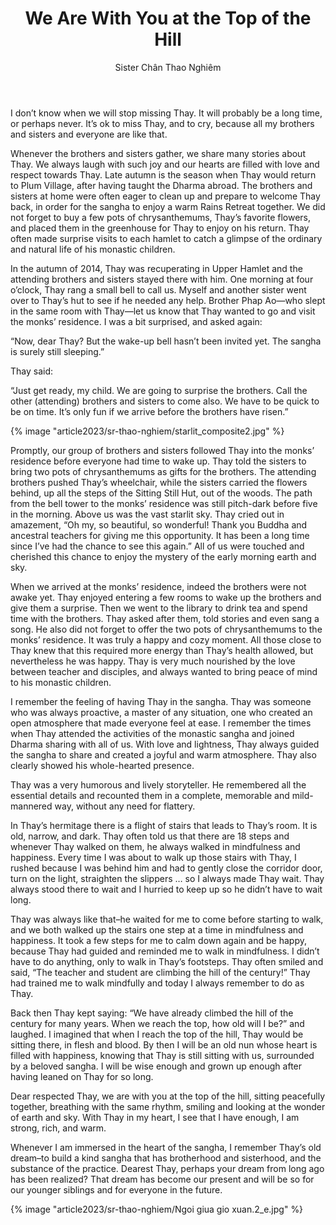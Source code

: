 ﻿---
title: We Are With You at the Top of the Hill
author: Sister Chân Thao Nghiêm
---

I don’t know when we will stop missing Thay. It will probably be a long time, or perhaps never. It’s ok to miss Thay, and to cry, because all my brothers and sisters and everyone are like that.

Whenever the brothers and sisters gather, we share many stories about Thay. We always laugh with such joy and our hearts are filled with love and respect towards Thay. Late autumn is the season when Thay would return to Plum Village, after having taught the Dharma abroad. The brothers and sisters at home were often eager to clean up and prepare to welcome Thay back, in order for the sangha to enjoy a warm Rains Retreat together. We did not forget to buy a few pots of chrysanthemums, Thay’s favorite flowers, and placed them in the greenhouse for Thay to enjoy on his return. Thay often made surprise visits to each hamlet to catch a glimpse of the ordinary and natural life of his monastic children.

In the autumn of 2014, Thay was recuperating in Upper Hamlet and the attending brothers and sisters stayed there with him. One morning at four o’clock, Thay rang a small bell to call us. Myself and another sister went over to Thay’s hut to see if he needed any help. Brother Phap Ao—who slept in the same room with Thay—let us know that Thay wanted to go and visit the monks’ residence. I was a bit surprised, and asked again:

“Now, dear Thay? But the wake-up bell hasn’t been invited yet. The sangha is surely still sleeping.”

<p class="noIndent">Thay said:</p>

“Just get ready, my child. We are going to surprise the brothers. Call the other (attending) brothers and sisters to come also. We have to be quick to be on time. It’s only fun if we arrive before the brothers have risen.”

{% image "article2023/sr-thao-nghiem/starlit_composite2.jpg" %}
<!-- {% image "article2023/sr-thao-nghiem/image1.jpg" %} -->

Promptly, our group of brothers and sisters followed Thay into the monks’ residence before everyone had time to wake up. Thay told the sisters to bring two pots of chrysanthemums as gifts for the brothers. The attending brothers pushed Thay’s wheelchair, while the sisters carried the flowers behind, up all the steps of the Sitting Still Hut, out of the woods. The path from the bell tower to the monks’ residence was still pitch-dark before five in the morning. Above us was the vast starlit sky. Thay cried out in amazement, “Oh my, so beautiful, so wonderful! Thank you Buddha and ancestral teachers for giving me this opportunity. It has been a long time since I’ve had the chance to see this again.” All of us were touched and cherished this chance to enjoy the mystery of the early morning earth and sky. 

When we arrived at the monks’ residence, indeed the brothers were not awake yet. Thay enjoyed entering a few rooms to wake up the brothers and give them a surprise. Then we went to the library to drink tea and spend time with the brothers. Thay asked after them, told stories and even sang a song. He also did not forget to offer the two pots of chrysanthemums to the monks’ residence. It was truly a happy and cozy moment. All those close to Thay knew that this required more energy than Thay’s health allowed, but nevertheless he was happy. Thay is very much nourished by the love between teacher and disciples, and always wanted to bring peace of mind to his monastic children.

I remember the feeling of having Thay in the sangha. Thay was someone who was always proactive, a master of any situation, one who created an open atmosphere that made everyone feel at ease. I remember the times when Thay attended the activities of the monastic sangha and joined Dharma sharing with all of us. With love and lightness, Thay always guided the sangha to share and created a joyful and warm atmosphere. Thay also clearly showed his whole-hearted presence. 

Thay was a very humorous and lively storyteller. He remembered all the essential details and recounted them in a complete, memorable and mild-mannered way, without any need for flattery.

In Thay’s hermitage there is a flight of stairs that leads to Thay’s room. It is old, narrow, and dark. Thay often told us that there are 18 steps and whenever Thay walked on them, he always walked in mindfulness and happiness. Every time I was about to walk up those stairs with Thay, I rushed because I was behind him and had to gently close the corridor door, turn on the light, straighten the slippers … so I always made Thay wait. Thay always stood there to wait and I hurried to keep up so he didn’t have to wait long. 

Thay was always like that–he waited for me to come before starting to walk, and we both walked up the stairs one step at a time in mindfulness and happiness. It took a few steps for me to calm down again and be happy, because Thay had guided and reminded me to walk in mindfulness. I didn’t have to do anything, only to walk in Thay’s footsteps. Thay often smiled and said, “The teacher and student are climbing the hill of the century!” Thay had trained me to walk mindfully and today I always remember to do as Thay. 

Back then Thay kept saying: “We have already climbed the hill of the century for many years. When we reach the top, how old will I be?” and laughed. I imagined that when I reach the top of the hill, Thay would be sitting there, in flesh and blood. By then I will be an old nun whose heart is filled with happiness, knowing that Thay is still sitting with us, surrounded by a beloved sangha. I will be wise enough and grown up enough after having leaned on Thay for so long.

Dear respected Thay, we are with you at the top of the hill, sitting peacefully together, breathing with the same rhythm, smiling and looking at the wonder of earth and sky. With Thay in my heart, I see that I have enough, I am strong, rich, and warm.

<!-- {% image "article2023/sr-thao-nghiem/DSC_5381_e2.jpg" %} -->

Whenever I am immersed in the heart of the sangha, I remember Thay’s old dream–to build a kind sangha that has brotherhood and sisterhood, and the substance of the practice. Dearest Thay, perhaps your dream from long ago has been realized? That dream has become our present and will be so for our younger siblings and for everyone in the future.

<div class="article-end"></div>

{% image "article2023/sr-thao-nghiem/Ngoi giua gio xuan.2_e.jpg" %}
